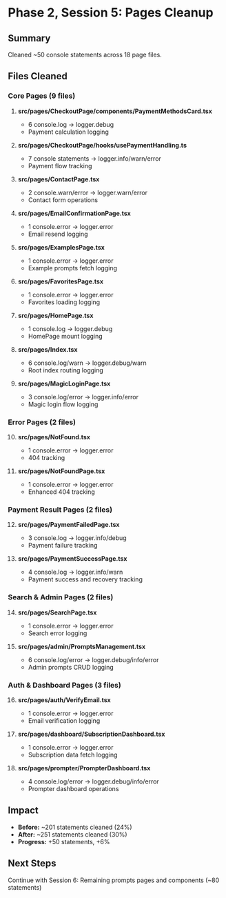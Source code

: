 # Phase 2, Session 5: Pages Cleanup

## Summary
Cleaned ~50 console statements across 18 page files.

## Files Cleaned

### Core Pages (9 files)
1. **src/pages/CheckoutPage/components/PaymentMethodsCard.tsx**
   - 6 console.log → logger.debug
   - Payment calculation logging

2. **src/pages/CheckoutPage/hooks/usePaymentHandling.ts**
   - 7 console statements → logger.info/warn/error
   - Payment flow tracking

3. **src/pages/ContactPage.tsx**
   - 2 console.warn/error → logger.warn/error
   - Contact form operations

4. **src/pages/EmailConfirmationPage.tsx**
   - 1 console.error → logger.error
   - Email resend logging

5. **src/pages/ExamplesPage.tsx**
   - 1 console.error → logger.error
   - Example prompts fetch logging

6. **src/pages/FavoritesPage.tsx**
   - 1 console.error → logger.error
   - Favorites loading logging

7. **src/pages/HomePage.tsx**
   - 1 console.log → logger.debug
   - HomePage mount logging

8. **src/pages/Index.tsx**
   - 6 console.log/warn → logger.debug/warn
   - Root index routing logging

9. **src/pages/MagicLoginPage.tsx**
   - 3 console.log/error → logger.info/error
   - Magic login flow logging

### Error Pages (2 files)
10. **src/pages/NotFound.tsx**
    - 1 console.error → logger.error
    - 404 tracking

11. **src/pages/NotFoundPage.tsx**
    - 1 console.error → logger.error
    - Enhanced 404 tracking

### Payment Result Pages (2 files)
12. **src/pages/PaymentFailedPage.tsx**
    - 3 console.log → logger.info/debug
    - Payment failure tracking

13. **src/pages/PaymentSuccessPage.tsx**
    - 4 console.log → logger.info/warn
    - Payment success and recovery tracking

### Search & Admin Pages (2 files)
14. **src/pages/SearchPage.tsx**
    - 1 console.error → logger.error
    - Search error logging

15. **src/pages/admin/PromptsManagement.tsx**
    - 6 console.log/error → logger.debug/info/error
    - Admin prompts CRUD logging

### Auth & Dashboard Pages (3 files)
16. **src/pages/auth/VerifyEmail.tsx**
    - 1 console.error → logger.error
    - Email verification logging

17. **src/pages/dashboard/SubscriptionDashboard.tsx**
    - 1 console.error → logger.error
    - Subscription data fetch logging

18. **src/pages/prompter/PrompterDashboard.tsx**
    - 4 console.log/error → logger.debug/info/error
    - Prompter dashboard operations

## Impact
- **Before:** ~201 statements cleaned (24%)
- **After:** ~251 statements cleaned (30%)
- **Progress:** +50 statements, +6%

## Next Steps
Continue with Session 6: Remaining prompts pages and components (~80 statements)
